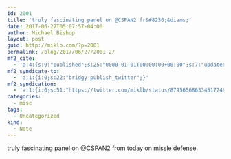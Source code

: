```yaml
---
id: 2001
title: 'truly fascinating panel on @CSPAN2 fr&#8230;&diams;'
date: 2017-06-27T05:07:57-04:00
author: Michael Bishop
layout: post
guid: http://miklb.com/?p=2001
permalink: /blog/2017/06/27/2001-2/
mf2_cite:
  - 'a:4:{s:9:"published";s:25:"0000-01-01T00:00:00+00:00";s:7:"updated";s:25:"0000-01-01T00:00:00+00:00";s:8:"category";a:1:{i:0;s:0:"";}s:6:"author";a:0:{}}'
mf2_syndicate-to:
  - 'a:1:{i:0;s:22:"bridgy-publish_twitter";}'
mf2_syndication:
  - 'a:1:{i:0;s:51:"https://twitter.com/miklb/status/879565686334517248";}'
categories:
  - misc
tags:
  - Uncategorized
kind:
  - Note
---
```

truly fascinating panel on @CSPAN2 from today on missle defense. 